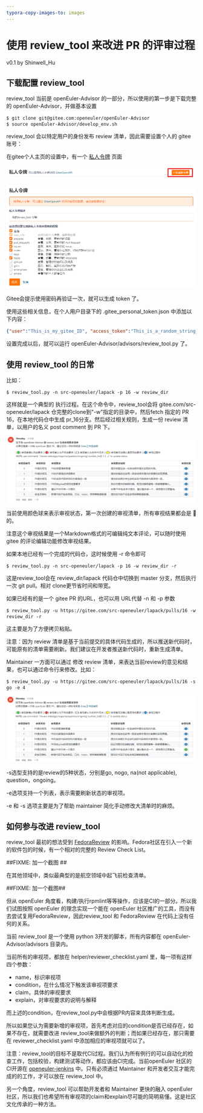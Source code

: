 ```yaml
---
typora-copy-images-to: images
---
```


# 使用 review_tool 来改进 PR 的评审过程



v0.1 by Shinwell_Hu 

## 下载配置 review_tool

review_tool 当前是 openEuler-Advisor 的一部分，所以使用的第一步是下载完整的 openEuler-Advisor，并做基本设置

```shell
$ git clone git@gitee.com:openeuler/openEuler-Advisor
$ source openEuler-Advisor/develop_env.sh
```

review_tool 会以特定用户的身份发布 review 清单，因此需要设置个人的 gitee 账号：

在gitee个人主页的设置中，有一个 [私人令牌](https://gitee.com/profile/personal_access_tokens) 页面

![create_new_token](<./create_new_token.png>)

![create_private_token](<./create_private_token.png>)

Gitee会提示使用密码再验证一次，就可以生成 token 了。

使用这些相关信息，在个人用户目录下的 .gitee_personal_token.json 中添加以下内容：

```json
{"user":"This_is_my_gitee_ID", "access_token":"This_is_a_random_string_from_last_step"}
```



设置完成以后，就可以运行 openEuler-Advisor/advisors/review_tool.py 了。



## 使用 review_tool 的日常

比如：

```shell
$ review_tool.py -n src-openeuler/lapack -p 16 -w review_dir
```

这样就是一个典型的 执行过程。在这个命令中，review_tool会将  gitee.com/src-openeuler/lapack 仓完整的clone到"-w"指定的目录中，然后fetch 指定的 PR 16，在本地代码仓中生成 pr_16分支。然后经过相关规则，生成一份 review 清单，以用户的名义 post comment 到 PR 下。

![review_ongoing](<./review_ongoing.png>)

当前使用颜色球来表示审视状态，第一次创建的审视清单，所有审视结果都会是 &#x1F535; 的。

注意这个审视结果是一个Markdown格式的可编辑纯文本评论，可以随时使用 gitee 的评论编辑功能修改审视结果。

如果本地已经有一个完成的代码仓，这时候使用 -r 命令即可

```shell
$ review_tool.py -n src-openeuler/lapack -p 16 -w review_dir -r
```

这是review_tool会在 review_dir/lapack 代码仓中切换到 master 分支，然后执行一次 git pull。相对 clone更节省时间和带宽。

如果已经有的是一个 gitee PR 的URL，也可以用 URL代替 -n 和 -p 参数

```shell
$ review_tool.py -u https://gitee.com/src-openeuler/lapack/pulls/16 -w review_dir -r
```

这主要是为了方便拷贝粘贴。

注意：因为 review 清单是基于当前提交的具体代码生成的，所以推送新代码时，可能原有的清单需要刷新。我们建议在开发者推送新代码时，重新生成清单。

Maintainer 一方面可以通过 修改 review 清单，来表达当前review的意见和结果，也可以通过命令行来修改。比如：

```shell
$ review_tool.py -u https://gitee.com/src-openeuler/lapack/pulls/16 -s go -e 4
```

![review_resut](<./review_result.png>)

-s选型支持的是review的5种状态，分别是go, nogo, na(not applicable), question，ongoing。

-e选项支持一个列表，表示需要刷新状态的审视项。

-e 和 -s 选项主要是为了帮助 maintainer 简化手动修改大清单时的麻烦。



## 如何参与改进 review_tool

review_tool 最初的想法受到 [FedoraReview](https://pagure.io/FedoraReview) 的影响。Fedora社区在引入一个新的软件包的时候，有一个相对的完整的 Review Check List。 

##FIXME: 加一个截图 ##

在其他领域中，类似最典型的是航空领域中起飞前检查清单。

##FIXME: 加一个截图##

但从 openEuler 角度看，构建/执行rpmlint等等操作，应该是CI的一部分。所以我们试图按照 openEuler 的理念实现一个能在 openEuler 社区推广的工具，而没有去尝试复用FedoraReview，因此review_tool 和 FedoraReview 在代码上没有任何的关系。



当前 review_tool 是一个使用 python 3开发的脚本，所有内容都在 openEuler-Advisor/advisors 目录内。

当前所有的审视项，都放在 helper/reviewer_checklist.yaml 里，每一项有这样四个参数：

- name，标识审视项
- condition，在什么情况下触发该审视项要求
- claim，具体的审视要求
- explain，对审视要求的说明与解释

而上述的condition，在review_tool.py中会根据PR内容来具体判断生成。

所以如果您认为需要新增的审视项，首先考虑对应的condition是否已经存在，如果不存在，就需要改进 review_tool来做额外的判断；而如果已经存在，那只需要在 reviewer_checklist.yaml 中添加相应的审视项就可以了。



注意：review_tool的目标不是取代CI过程。我们认为所有例行的可以自动化的检查工作，包括校验，构建测试等动作，都应该由CI完成。当前openEuler 社区的CI开源在 [openeuler-jenkins](https://gitee.com/openeuler/openeuler-jenkins) 中。只有必须通过 Maintainer 和开发者交互才能完成的的工作，才可以放在 review_tool 中。



另一个角度，review_tool 可以帮助开发者和 Maintainer 更快的融入 openEuler 社区，所以我们也希望所有审视项的claim和explain尽可能的简明易懂。这是社区文化传承的一种方法。
